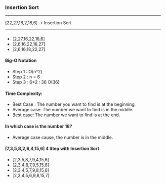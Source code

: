 ### Insertion Sort

***
[22,27,16,2,18,6] -> Insertion Sort
***

#### 

- [2,27,16,22,18,6]
- [2,6,16,22,18,27]
- [2,6,16,18,22,27]

#### Big-O Notation
- Step 1 : O(n^2)  
- Step 2 : n = 6 
- Step 3 : 6*2 : 36 O(36)

#### Time Complexity:

- Best Case : The number you want to find is at the beginning.
- Average case: The number we want to find is in the middle.
- Best case: The number we want to find is at the end.

#### In which case is the number 18?

- Average case cause, the number is in the middle.

#### [7,3,5,8,2,9,4,15,6] 4 Step with Insertion Sort

- [2,3,5,8,7,9,4,15,6]
- [2,3,4,8,7,9,5,15,6]
- [2,3,4,5,7,9,8,15,6]
- [2,3,4,5,6,9,8,15,7] 
